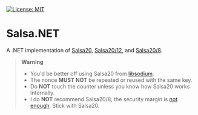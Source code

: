 [![License: MIT](https://img.shields.io/badge/License-MIT-blue.svg)](https://github.com/samuel-lucas6/Salsa.NET/blob/main/LICENSE)

# Salsa.NET

A .NET implementation of [Salsa20](https://cr.yp.to/snuffle/salsafamily-20071225.pdf), [Salsa20/12](https://cr.yp.to/snuffle/salsafamily-20071225.pdf), and [Salsa20/8](https://cr.yp.to/snuffle/salsafamily-20071225.pdf).

> **Warning**
>
> - You'd be better off using Salsa20 from [libsodium](https://doc.libsodium.org/advanced/stream_ciphers/salsa20).
> - The nonce **MUST NOT** be repeated or reused with the same key.
> - Do **NOT** touch the counter unless you know how Salsa20 works internally.
> - I do **NOT** recommend Salsa20/8; the security margin is [not enough](https://eprint.iacr.org/2007/472.pdf). Stick with Salsa20.
